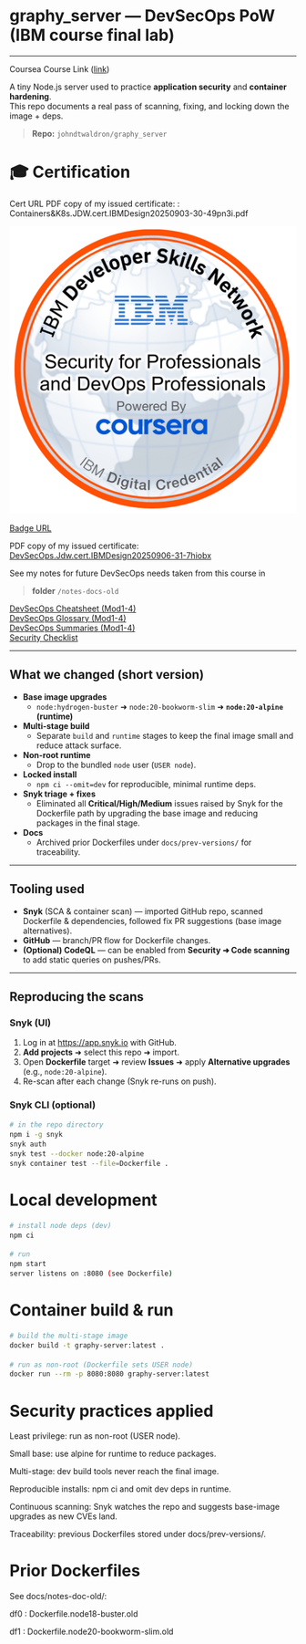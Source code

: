 # graphy_server — DevSecOps PoW (IBM course final lab)

---

Coursea Course Link ([link](https://www.coursera.org/learn/application-security-for-developers-devops))

A tiny Node.js server used to practice **application security** and **container hardening**.  
This repo documents a real pass of scanning, fixing, and locking down the image + deps.

> **Repo:** `johndtwaldron/graphy_server`

# 🎓 Certification

Cert URL PDF copy of my issued certificate: : Containers&K8s.JDW.cert.IBMDesign20250903-30-49pn3i.pdf

![Credly Badge: ](cert-badge/security-for-professionals-and-devops-professionals.png)

[Badge URL](https://www.credly.com/badges/30760d49-6e1a-4296-9894-7b0d9af748af/linked_in_profile)

PDF copy of my issued certificate: [DevSecOps.Jdw.cert.IBMDesign20250906-31-7hiobx](cert-badge/IBMDesign20250906-31-7hiobx.pdf)

See my notes for future DevSecOps needs taken from this course in 
> **folder** `/notes-docs-old`

[DevSecOps Cheatsheet (Mod1-4)](notes-docs-old/DevSecOps_Cheatsheet_Mod1-4.md)  
[DevSecOps Glossary (Mod1-4)](notes-docs-old/DevSecOps_Glossary_Mod1-4.md)  
[DevSecOps Summaries (Mod1-4)](notes-docs-old/DevSecOps_Summaries_Mod1-4.md)  
[Security Checklist](notes-docs-old/security_checklist.md)

---

## What we changed (short version)

- **Base image upgrades**
  - `node:hydrogen-buster` ➜ `node:20-bookworm-slim` ➜ **`node:20-alpine` (runtime)**
- **Multi-stage build**
  - Separate `build` and `runtime` stages to keep the final image small and reduce attack surface.
- **Non-root runtime**
  - Drop to the bundled `node` user (`USER node`).
- **Locked install**
  - `npm ci --omit=dev` for reproducible, minimal runtime deps.
- **Snyk triage + fixes**
  - Eliminated all **Critical/High/Medium** issues raised by Snyk for the Dockerfile path by upgrading the base image and reducing packages in the final stage.
- **Docs**
  - Archived prior Dockerfiles under `docs/prev-versions/` for traceability.

---

## Tooling used

- **Snyk** (SCA & container scan) — imported GitHub repo, scanned Dockerfile & dependencies, followed fix PR suggestions (base image alternatives).
- **GitHub** — branch/PR flow for Dockerfile changes.
- **(Optional) CodeQL** — can be enabled from **Security ➜ Code scanning** to add static queries on pushes/PRs.

---

## Reproducing the scans

### Snyk (UI)
1. Log in at <https://app.snyk.io> with GitHub.
2. **Add projects** ➜ select this repo ➜ import.
3. Open **Dockerfile** target ➜ review **Issues** ➜ apply **Alternative upgrades** (e.g., `node:20-alpine`).
4. Re-scan after each change (Snyk re-runs on push).

### Snyk CLI (optional)
```bash
# in the repo directory
npm i -g snyk
snyk auth
snyk test --docker node:20-alpine
snyk container test --file=Dockerfile .
```

# Local development
```bash
# install node deps (dev)
npm ci

# run
npm start
server listens on :8080 (see Dockerfile)
```

# Container build & run
```bash
# build the multi-stage image
docker build -t graphy-server:latest .

# run as non-root (Dockerfile sets USER node)
docker run --rm -p 8080:8080 graphy-server:latest
```


# Security practices applied
Least privilege: run as non-root (USER node).

Small base: use alpine for runtime to reduce packages.

Multi-stage: dev build tools never reach the final image.

Reproducible installs: npm ci and omit dev deps in runtime.

Continuous scanning: Snyk watches the repo and suggests base-image upgrades as new CVEs land.

Traceability: previous Dockerfiles stored under docs/prev-versions/.

# Prior Dockerfiles
See docs/notes-doc-old/:

df0 : Dockerfile.node18-buster.old

df1 : Dockerfile.node20-bookworm-slim.old
